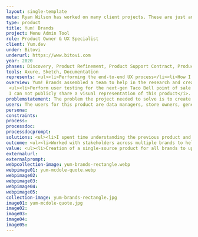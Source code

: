 ```yaml
---
layout: single-template
meta: Ryan Wilson has worked on many client projects. These are just an example of some of the excellent product design work that he could do on your project.
type: product
title: Yum! Brands
project: Menu Admin Tool
role: Product Owner & UX Specialist
client: Yum.dev
under: Bitovi
underurl: https://www.bitovi.com
year: 2020
phases: Discovery, Product Refinement, Product Support Contract, Product Review Contract
tools: Axure, Sketch, Documentation
represents: <ul><li>Performing the end-to-end UX process</li><li>How I capture and disseminate information</li><li>Collaboration across brands, teams, and pods</li><li>How I approach simplifying complexity with a focus on making a better experience for the user</li><li>How I support building teams and mentoring others</li></ul>
overview: Yum! Brands assembled a team to help in the research and creation of a menu management tool (MMT) for the brands they operate (KFC, Pizza Hut, Taco Bell) to use. I worked as the Product Owner for ~9 months on the MMT tool project before migrating to overseeing the product design and user experience research. I also helped&#58;
 <ul><li>Perform user testing for the next-gen Taco Bell point of sale (POS) system</li><li>Helped write UX job descriptions, review applications, interview, recommend for hire, and mentor and onboard new hires</li><li>Ideate and iterate a new concept for a logic-based tax creation tool</li></ul> <br> <i>NOTE&#58;
 I can not publicly share a visual representation of this product</i>.
problemstatement: The problem the project needed to solve is to create a single tool to manage all of the data that makes up products, menus, discounts, pricing, taxes, store data, etc. for KFC, Pizza Hut, and Taco Bell – US locations, to be rolled out internationally in the future. Each brand has its own glossary for how they refer to things like products, discounts, etc.
users: The users for this product are data managers, store owners, general managers, customer support staff, marketing coordinators, and tax professionals for major restaurant brands.
persona:
constraints:
process:
processdoc:
processdocprompt:
solutions: <ul><li>I spent time understanding the previous product and created documentation to help onboard new team members as Yum hired more staff</li><li>I worked with stakeholders to create a glossary that worked as a translation matrix and reference</li><li>I familiarized myself with the software and methods of input for each brand and created documentation with video examples that would live with the product to support knowledge transfer and onboarding</li><li>I advocated for the UX process and showed value in the role. I helped Yum.dev hire additional UX resources and replaced myself when I rolled off</li><li>I refined the product to work for the users, providing visual cues and textual support where needed</li></ul>
outcome: <ul><li>Worked with stakeholders across multiple brands to help to define feature timelines for the MMT product</li><li>Created documentation to live as a central source of truth and support project onboarding</li><li>Defined initial interface patterns for MMT product</li><li>Assisted in sprint planning, writing user stories, and pulling together resources for issues</li><li>Worked alongside stakeholders, BA’s, Tech Leads, POs, and Developers to define and align project needs</li><li>Researched, ideated, and iterated through features with stakeholders, vetted with developers and users</li><li>Deveoped concepts for the complex Tax Logic Builder feature</li>Helped to build & mentor Yum.dev’s UX team<li>Helped Bitovi create a lasting relationship with Yum</li></ul>
value: <ul><li>Creation of a single-source product for all brands to update menus, products, deals, coupons, store details, and depletion information</li> <li>Improved user flow through the system</li> <li>Single location for cross-brand customer support</li> <li>Improved tax creation system <a href="http://localhost:4000/references/#McDole">See Matt McDole reference</a></li> </ul>
externalurl:
externalprompt:
webpcollection-image: yum-brands-rectangle.webp
webpimage01: yum-mcdole-quote.webp
webpimage02:
webpimage03:
webpimage04:
webpimage05:
collection-image: yum-brands-rectangle.jpg
image01: yum-mcdole-quote.jpg
image02:
image03:
image04:
image05:
---
```

